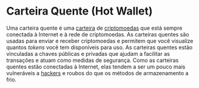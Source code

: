 # Carteira Quente (Hot Wallet)

Uma carteira quente é uma [carteira](Carteira.md) de [criptomoedas](Criptomoedas.md) que está sempre conectada à Internet e à rede de criptomoedas. As carteiras quentes são usadas para enviar e receber criptomoedas e permitem que você visualize quantos _tokens_ você tem disponíveis para uso. As carteiras quentes estão vinculadas a chaves públicas e privadas que ajudam a facilitar as transações e atuam como medidas de segurança. Como as carteiras quentes estão conectadas à Internet, elas tendem a ser um pouco mais vulneráveis a [hackers](Hacker%20Black%20Hat.md) e roubos do que os métodos de armazenamento a frio.